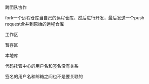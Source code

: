 







跨团队协作

fork一个远程仓库当自己的远程仓库，然后进行开发，最后发送一个push request合并到原始的远程仓库





工作区

暂存区

本地库





代码托管中心的用户名和签名没有关系

签名的用户名和邮箱之间也不是要关联的